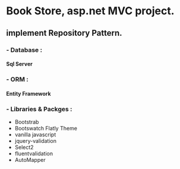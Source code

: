 # Book Store, asp.net MVC project.

## implement Repository Pattern.

### - Database :

#### Sql Server

### - ORM : 

#### Entity Framework

### - Libraries & Packges :

* Bootstrab
* Bootswatch Flatly Theme
* vanilla javascript
* jquery-validation
* Select2
* fluentvalidation
* AutoMapper


